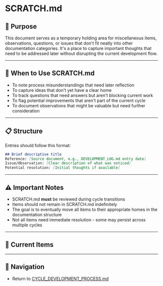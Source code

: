 # SCRATCH.md

## 📝 Purpose
This document serves as a temporary holding area for miscellaneous items, observations, questions, or issues that don't fit neatly into other documentation categories. It's a place to capture important thoughts that need to be addressed later without disrupting the current development flow.

---

## 🧠 When to Use SCRATCH.md
- To note process misunderstandings that need later reflection
- To capture ideas that don't yet have a clear home
- To track questions that need answers but aren't blocking current work
- To flag potential improvements that aren't part of the current cycle
- To document observations that might be valuable but need further consideration

---

## 📋 Structure
Entries should follow this format:

```markdown
## Brief descriptive title
Reference: [Source document, e.g., DEVELOPMENT_LOG.md entry date]
Issue/Observation: [Clear description of what was noticed]
Potential resolution: [Initial thoughts if available]
```

---

## ⚠️ Important Notes
- SCRATCH.md **must** be reviewed during cycle transitions
- Items should not remain in SCRATCH.md indefinitely
- The goal is to eventually move all items to their appropriate homes in the documentation structure
- Not all items need immediate resolution - some may persist across multiple cycles

---

## 🔄 Current Items

<!-- Add new items at the top -->

<!-- Example:
## Potential misunderstanding about validation requirements
Reference: [DEVELOPMENT_LOG.md](./DEVELOPMENT_LOG.md) (2023-05-15)
Issue: Team seems to have different interpretations of what "validated" means in context of user data
Potential resolution: Create explicit validation criteria document
-->

---

## 🔄 Navigation
- Return to [CYCLE_DEVELOPMENT_PROCESS.md](../../protocols/CYCLE_DEVELOPMENT_PROCESS.md)